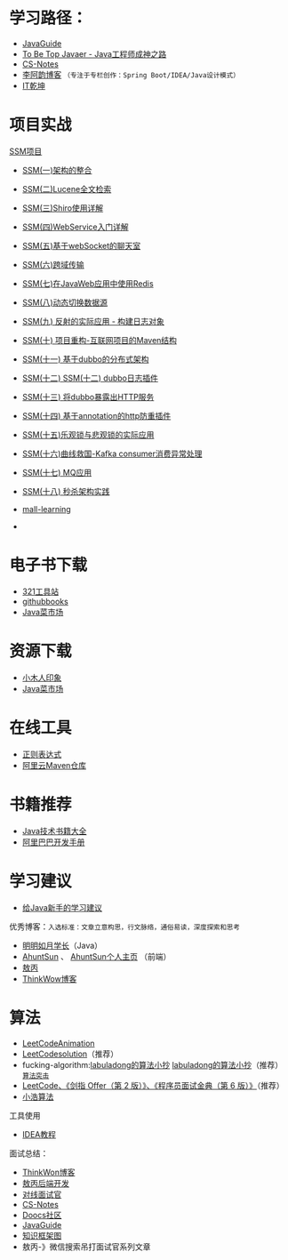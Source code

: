 # 学习路径：

- [JavaGuide](https://snailclimb.gitee.io/javaguide/#/)
- [To Be Top Javaer - Java工程师成神之路](http://hollischuang.gitee.io/tobetopjavaer/#/?id=to-be-top-javaer-java工程师成神之路)
- [CS-Notes](http://www.cyc2018.xyz/)
- [李阿韵博客](https://liayun.blog.csdn.net/) `（专注于专栏创作：Spring Boot/IDEA/Java设计模式）`
- [IT乾坤](https://www.itqiankun.com/)

# 项目实战

[SSM项目](https://github.com/crossoverJie/SSM)

-  [SSM(一)架构的整合](http://crossoverjie.top/2016/06/28/SSM1)
-  [SSM(二)Lucene全文检索](http://crossoverjie.top/2016/07/06/SSM2)
-  [SSM(三)Shiro使用详解](http://crossoverjie.top/2016/07/15/SSM3/)
-  [SSM(四)WebService入门详解](http://crossoverjie.top/2016/08/02/SSM4/)
-  [SSM(五)基于webSocket的聊天室](http://crossoverjie.top/2016/09/04/SSM5/)
-  [SSM(六)跨域传输](http://crossoverjie.top/2016/10/18/SSM6/)
-  [SSM(七)在JavaWeb应用中使用Redis](http://crossoverjie.top/2016/12/18/SSM7/)
-  [SSM(八)动态切换数据源](http://crossoverjie.top/2017/01/05/SSM8/)
-  [SSM(九) 反射的实际应用 - 构建日志对象](http://crossoverjie.top/2017/01/19/SSM9/)
-  [SSM(十) 项目重构-互联网项目的Maven结构](http://crossoverjie.top/2017/03/04/SSM10/)
-  [SSM(十一) 基于dubbo的分布式架构](http://crossoverjie.top/2017/04/07/SSM11/)
-  [SSM(十二) SSM(十二) dubbo日志插件](http://crossoverjie.top/2017/04/25/SSM12/)
-  [SSM(十三) 将dubbo暴露出HTTP服务](http://crossoverjie.top/2017/05/02/SSM13/)
-  [SSM(十四) 基于annotation的http防重插件](https://crossoverjie.top/2017/05/24/SSM14/)
-  [SSM(十五)乐观锁与悲观锁的实际应用](https://crossoverjie.top/2017/07/09/SSM15/)
-  [SSM(十六)曲线救国-Kafka consumer消费异常处理](https://crossoverjie.top/2017/09/05/SSM16/)
-  [SSM(十七) MQ应用](https://crossoverjie.top/2017/10/20/SSM17/)
-  [SSM(十八) 秒杀架构实践](https://crossoverjie.top/2018/05/07/ssm/SSM18-seconds-kill/)

- [mall-learning](http://www.macrozheng.com/#/)
- 

# 电子书下载

-  [321工具站](https://www.321tool.com/book/)
- [githubbooks](https://github.com/itdevbooks/pdf)
- [Java菜市场](https://www.javaweb.shop/article/category/3.html)

# 资源下载

- [小木人印象](http://xwood.net/search-zyxz/?q=oracle)
- [Java菜市场](https://www.javaweb.shop/article/category/4.html)

# 在线工具

- [正则表达式](https://c.runoob.com/front-end/854)
- [阿里云Maven仓库](https://developer.aliyun.com/mvn/search)

# 书籍推荐

- [Java技术书籍大全](https://github.com/sorenduan/awesome-java-books/blob/master/README.md)
- [阿里巴巴开发手册](https://kangroo.gitee.io/ajcg/#/)

# 学习建议

- [给Java新手的学习建议](https://blog.csdn.net/w605283073/article/details/79995988)

优秀博客：`入选标准：文章立意构思，行文脉络，通俗易读，深度探索和思考`

- [明明如月学长](https://blog.csdn.net/w605283073)（Java）
- [AhuntSun](https://www.cnblogs.com/AhuntSun-blog/) 、 [ AhuntSun个人主页](http://ahuntsun.top/) （前端）
- [敖丙](https://aobing.blog.csdn.net/)
- [ThinkWow博客](https://thinkwon.blog.csdn.net/)

# 算法

- [LeetCodeAnimation](https://github.com/MisterBooo/LeetCodeAnimation)
- [LeetCodesolution](https://leetcode-solution-leetcode-pp.gitbook.io/leetcode-solution/)（推荐）
- fucking-algorithm:[labuladong的算法小抄](https://labuladong.gitee.io/algo/)     [labuladong的算法小抄](https://labuladong.gitbook.io/algo/)（推荐） [`算法突击`](https://mp.weixin.qq.com/s/SZoTG4DFfhQgc4LbhwyjKw)
- [LeetCode、《剑指 Offer（第 2 版）》、《程序员面试金典（第 6 版）》](https://doocs.gitee.io/leetcode/#/)（推荐）
- [小浩算法](https://www.geekxh.com/)

工具使用

- [IDEA教程](https://liayun.blog.csdn.net/article/details/115733039)

面试总结：

- [ThinkWon博客](https://blog.csdn.net/thinkwon/category_9731418.html)
- [敖丙后端开发](https://mp.weixin.qq.com/s/gBr3UfC1HRcw4U-ZMmtRaQ)
- [对线面试官](https://mp.weixin.qq.com/mp/appmsgalbum?__biz=MzU4NzA3MTc5Mg==&action=getalbum&album_id=1657204970858872832&scene=173&from_msgid=2247484147&from_itemidx=1&count=3&nolastread=1#wechat_redirect)
- [CS-Notes](http://www.cyc2018.xyz/)
- [Doocs社区](https://doocs.gitee.io/advanced-java/#/)
- [JavaGuide](https://snailclimb.gitee.io/javaguide/#/)
- [知识框架图](https://www.processon.com/mindmap/614c528e1e08536dabb87fb5)
- 敖丙-》微信搜索吊打面试官系列文章